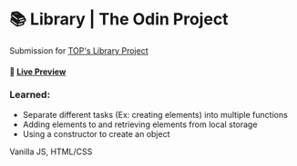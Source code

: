# 📚 Library | The Odin Project

Submission for [TOP's Library Project](https://www.theodinproject.com/lessons/node-path-javascript-library)

#### **🔗 [Live Preview](1ynelle.github.io/library)**

### Learned:

- Separate different tasks (Ex: creating elements) into multiple functions
- Adding elements to and retrieving elements from local storage
- Using a constructor to create an object

Vanilla JS, HTML/CSS
